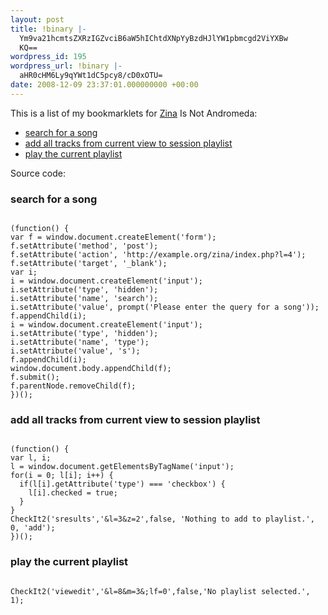 ```yaml
---
layout: post
title: !binary |-
  Ym9va21hcmtsZXRzIGZvciB6aW5hIChtdXNpYyBzdHJlYW1pbmcgd2ViYXBw
  KQ==
wordpress_id: 195
wordpress_url: !binary |-
  aHR0cHM6Ly9qYWt1dC5pcy8/cD0xOTU=
date: 2008-12-09 23:37:01.000000000 +00:00
---
```

This is a list of my bookmarklets for <a href="http://www.pancake.org/zina">Zina</a> Is Not Andromeda:
<ul>
<li><a href="javascript:(function()%20{var%20f%20=%20window.document.createElement('form');f.setAttribute('method',%20'post');f.setAttribute('action',%20'http://example.org/zina/index.php?l=4');f.setAttribute('target',%20'_blank');var%20i;i%20=%20window.document.createElement('input');i.setAttribute('type',%20'hidden');i.setAttribute('name',%20'search');i.setAttribute('value',%20prompt('Please%20enter%20the%20query%20for%20a%20song'));f.appendChild(i);i%20=%20window.document.createElement('input');i.setAttribute('type',%20'hidden');i.setAttribute('name',%20'type');i.setAttribute('value',%20's');f.appendChild(i);window.document.body.appendChild(f);f.submit();f.parentNode.removeChild(f);})();">search for a song</a></li>
<li><a href="javascript:(function()%20{var%20l,%20i;l%20=%20window.document.getElementsByTagName('input');for(i%20=%200;%20l[i];%20i++)%20{%20%20if(l[i].getAttribute('type')%20===%20'checkbox')%20{%20%20%20%20l[i].checked%20=%20true;%20%20}}CheckIt2('sresults','&l=3&z=2',false,%20'Nothing%20to%20add%20to%20playlist.',%200,%20'add');})();">add all tracks from current view to session playlist</a></li>
<li><a href="javascript:CheckIt2('viewedit','&amp;l=8&amp;m=3&amp;lf=0',false,'No%20playlist%20selected.',%201);">play the current playlist</a></li>
</ul>
Source code:
<h3>search for a song</h3>
<code>
(function() {
var f = window.document.createElement('form');
f.setAttribute('method', 'post');
f.setAttribute('action', 'http://example.org/zina/index.php?l=4');
f.setAttribute('target', '_blank');
var i;
i = window.document.createElement('input');
i.setAttribute('type', 'hidden');
i.setAttribute('name', 'search');
i.setAttribute('value', prompt('Please enter the query for a song'));
f.appendChild(i);
i = window.document.createElement('input');
i.setAttribute('type', 'hidden');
i.setAttribute('name', 'type');
i.setAttribute('value', 's');
f.appendChild(i);
window.document.body.appendChild(f);
f.submit();
f.parentNode.removeChild(f);
})();
</code>

<h3>add all tracks from current view to session playlist</h3>
<code>
(function() {
var l, i;
l = window.document.getElementsByTagName('input');
for(i = 0; l[i]; i++) {
  if(l[i].getAttribute('type') === 'checkbox') {
    l[i].checked = true;
  }
}
CheckIt2('sresults','&l=3&z=2',false, 'Nothing to add to playlist.', 0, 'add');
})();
</code>

<h3>play the current playlist</h3>
<code>
CheckIt2('viewedit','&l=8&m=3&;lf=0',false,'No playlist selected.', 1);
</code>
